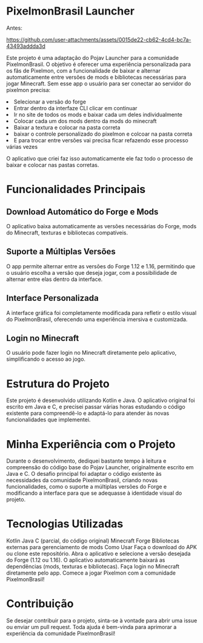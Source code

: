 # PixelmonBrasil Launcher
Antes:


https://github.com/user-attachments/assets/0015de22-cb62-4cd4-bc7a-43493addda3d


Este projeto é uma adaptação do Pojav Launcher para a comunidade PixelmonBrasil. O objetivo é oferecer uma experiência personalizada para os fãs de Pixelmon, com a funcionalidade de baixar e alternar automaticamente entre versões de mods e bibliotecas necessárias para jogar Minecraft. Sem esse app o usuário para ser conectar ao servidor do pixelmon precisa:
<li>Selecionar a versão do forge</li>
<li>Entrar dentro da interfaze CLI clicar em continuar</li>
<li>Ir no site de todos os mods e baixar cada um deles individualmente</li>
<li>Colocar cada um dos mods dentro da mods do minecraft</li>
<li>Baixar a textura e colocar na pasta correta</li>
<li>baixar o controle personalizado do pixelmon e colcoar na pasta correta</li>
<li>E para trocar entre versões vai precisa ficar refazendo esse processo várias vezes</li>

O aplicativo que criei faz isso automaticamente ele faz todo o processo de baixar e colocar nas pastas corretas.
# Funcionalidades Principais
## Download Automático do Forge e Mods
O aplicativo baixa automaticamente as versões necessárias do Forge, mods do Minecraft, texturas e bibliotecas compatíveis.
## Suporte a Múltiplas Versões
O app permite alternar entre as versões do Forge 1.12 e 1.16, permitindo que o usuário escolha a versão que deseja jogar, com a possibilidade de alternar entre elas dentro da interface.
## Interface Personalizada 
A interface gráfica foi completamente modificada para refletir o estilo visual do PixelmonBrasil, oferecendo uma experiência imersiva e customizada.
## Login no Minecraft
O usuário pode fazer login no Minecraft diretamente pelo aplicativo, simplificando o acesso ao jogo.

# Estrutura do Projeto
Este projeto é desenvolvido utilizando Kotlin e Java. O aplicativo original foi escrito em Java e C, e precisei passar várias horas estudando o código existente para compreendê-lo e adaptá-lo para atender às novas funcionalidades que implementei.

# Minha Experiência com o Projeto
Durante o desenvolvimento, dediquei bastante tempo à leitura e compreensão do código base do Pojav Launcher, originalmente escrito em Java e C. O desafio principal foi adaptar o código existente às necessidades da comunidade PixelmonBrasil, criando novas funcionalidades, como o suporte a múltiplas versões do Forge e modificando a interface para que se adequasse à identidade visual do projeto.

# Tecnologias Utilizadas
Kotlin
Java
C (parcial, do código original)
Minecraft Forge
Bibliotecas externas para gerenciamento de mods
Como Usar
Faça o download do APK ou clone este repositório.
Abra o aplicativo e selecione a versão desejada do Forge (1.12 ou 1.16).
O aplicativo automaticamente baixará as dependências (mods, texturas e bibliotecas).
Faça login no Minecraft diretamente pelo app.
Comece a jogar Pixelmon com a comunidade PixelmonBrasil!

# Contribuição
Se desejar contribuir para o projeto, sinta-se à vontade para abrir uma issue ou enviar um pull request. Toda ajuda é bem-vinda para aprimorar a experiência da comunidade PixelmonBrasil!
